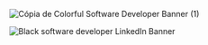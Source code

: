 ![Cópia de Colorful Software Developer Banner (1)](https://github.com/user-attachments/assets/03deeadb-2f65-4754-89eb-b897ea62e399)

![Black software developer  LinkedIn Banner](https://github.com/user-attachments/assets/0d633dfd-339d-4745-ae6b-dd2ea3be6f62)

